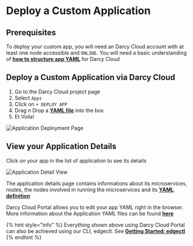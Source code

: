 # Deploy a Custom Application

## Prerequisites

To deploy your custom app, you will need an Darcy Cloud account with at least one node accessible and `ONLINE`. You will need a basic understanding of [**how to structure app YAML**](../applications-doc/app-doc-yaml.md) for Darcy Cloud

## Deploy a Custom Application via Darcy Cloud

1. Go to the Darcy Cloud project page
2. Select `Apps`
3. Click on `+ DEPLOY APP`
4. Drag n Drop a [**YAML file**](../applications-doc/app-doc-yaml.md) into the box
5. Et Voila!

![Application Deployment Page](../../assets/cloud-deploy-demo.png)

## View your Application Details

Click on your app in the list of application to see its details

![Application Detail View](../../assets/18done.png)

The application details page contains informations about its microservices, routes, the nodes involved in running the microservices and its [**YAML definition**](../applications-doc/app-doc-yaml.md)

Darcy Cloud Portal allows you to edit your app YAML right in the browser. More information about the Application YAML files can be found [**here**](../applications-doc/app-doc-yaml.md)

{% hint style="info" %}
Everything shown above using Darcy Cloud Portal can also be achieved using our CLI, edgectl. See [**Getting Started: edgectl**](../get-started-edgectl/)
{% endhint %}
